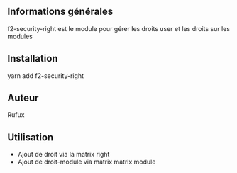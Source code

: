 ## Informations générales

f2-security-right est le module pour gérer les droits user et les droits sur les modules 

## Installation
yarn add f2-security-right

## Auteur
Rufux

## Utilisation
- Ajout de droit via la matrix right
- Ajout de droit-module via matrix matrix module